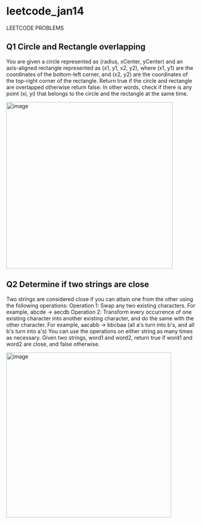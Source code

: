 # leetcode_jan14
LEETCODE PROBLEMS
## Q1 Circle and Rectangle overlapping
You are given a circle represented as (radius, xCenter, yCenter) and an axis-aligned rectangle represented as (x1, y1, x2, y2), where (x1, y1) are the coordinates of the bottom-left corner, and (x2, y2) are the coordinates of the top-right corner of the rectangle.
Return true if the circle and rectangle are overlapped otherwise return false. In other words, check if there is any point (xi, yi) that belongs to the circle and the rectangle at the same time.

<img width="441" alt="image" src="https://github.com/Poorvaahuja/leetcode_jan14/assets/122693422/552e59d3-05eb-464b-838e-e9c50a70561d">

## Q2 Determine if two strings are close
Two strings are considered close if you can attain one from the other using the following operations:
Operation 1: Swap any two existing characters.
For example, abcde -> aecdb
Operation 2: Transform every occurrence of one existing character into another existing character, and do the same with the other character.
For example, aacabb -> bbcbaa (all a's turn into b's, and all b's turn into a's)
You can use the operations on either string as many times as necessary.
Given two strings, word1 and word2, return true if word1 and word2 are close, and false otherwise.

<img width="437" alt="image" src="https://github.com/Poorvaahuja/leetcode_jan14/assets/122693422/48d041fe-1b22-4a04-a042-46d6a941b6dc">

